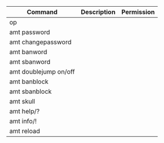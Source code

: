 |                    Command                    |     Description     | Permission |
|-----------------------------------------------|---------------------|------------|
| op <player>                                   |
| amt password <password>                       |
| amt changepassword <current-pass> <new-pass>  |
| amt banword <word>                            |
| amt sbanword <word>                           |
| amt doublejump on/off                         |
| amt banblock <block>                          |
| amt sbanblock <block>                         |
| amt skull <player>                            |
| amt help/? <number-of-page>                   |
| amt info/!                                    |
| amt reload                                    |

